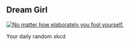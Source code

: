 ## Dream Girl
[![No matter how elaborately you fool yourself.](https://imgs.xkcd.com/comics/dream_girl.png)](https://xkcd.com/240/ "No matter how elaborately you fool yourself.")

Your daily random xkcd
